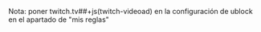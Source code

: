 Nota: poner twitch.tv##+js(twitch-videoad) en la configuración de ublock en el apartado de "mis reglas"




